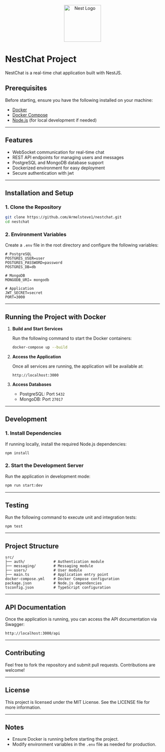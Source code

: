 <p align="center">
  <a href="http://nestjs.com/" target="blank"><img src="https://nestjs.com/img/logo-small.svg" width="120" alt="Nest Logo" /></a>
</p>

# NestChat Project

NestChat is a real-time chat application built with NestJS.

## Prerequisites

Before starting, ensure you have the following installed on your machine:
- [Docker](https://www.docker.com/)
- [Docker Compose](https://docs.docker.com/compose/)
- [Node.js](https://nodejs.org/) (for local development if needed)

---

## Features

- WebSocket communication for real-time chat
- REST API endpoints for managing users and messages
- PostgreSQL and MongoDB database support
- Dockerized environment for easy deployment
- Secure authentication with jwt

---

## Installation and Setup

### 1. Clone the Repository

```bash
git clone https://github.com/Armelsteve1/nestchat.git
cd nestchat
```

### 2. Environment Variables

Create a `.env` file in the root directory and configure the following variables:

```env
# PostgreSQL
POSTGRES_USER=user
POSTGRES_PASSWORD=password
POSTGRES_DB=db

# MongoDB
MONGODB_URI= mongodb

# Application
JWT_SECRET=secret
PORT=3000
```

---

## Running the Project with Docker

1. **Build and Start Services**

   Run the following command to start the Docker containers:
   ```bash
   docker-compose up --build
   ```

2. **Access the Application**

   Once all services are running, the application will be available at:
   ```
   http://localhost:3000
   ```

3. **Access Databases**

   - PostgreSQL: Port `5432`
   - MongoDB: Port `27017`

---

## Development

### 1. Install Dependencies

If running locally, install the required Node.js dependencies:
```bash
npm install
```

### 2. Start the Development Server

Run the application in development mode:
```bash
npm run start:dev
```

---

## Testing

Run the following command to execute unit and integration tests:
```bash
npm test
```

---

## Project Structure

```plaintext
src/
├── auth/             # Authentication module
├── messaging/        # Messaging module
├── users/            # User module
├── main.ts           # Application entry point
docker-compose.yml    # Docker Compose configuration
package.json          # Node.js dependencies
tsconfig.json         # TypeScript configuration
```

---

## API Documentation

Once the application is running, you can access the API documentation via Swagger:
```
http://localhost:3000/api
```

---

## Contributing

Feel free to fork the repository and submit pull requests. Contributions are welcome!

---

## License

This project is licensed under the MIT License. See the LICENSE file for more information.

--- 

## Notes

- Ensure Docker is running before starting the project.
- Modify environment variables in the `.env` file as needed for production.
